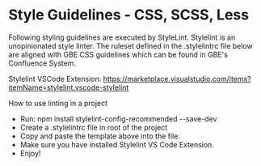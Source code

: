 # Style Guidelines - CSS, SCSS, Less

Following styling guidelines are executed by StyleLint. Stylelint is an unopinionated style linter. The ruleset defined in the .stylelintrc file below are aligned with GBE CSS guidelines which can be found in GBE's Confluence System.

Stylelint VSCode Extension: https://marketplace.visualstudio.com/items?itemName=stylelint.vscode-stylelint

How to use linting in a project

- Run: npm install stylelint-config-recommended --save-dev
- Create a .stylelintrc file in root of the project
- Copy and paste the template above into the file.
- Make sure you have installed Stylelint VS Code Extension.
- Enjoy!
